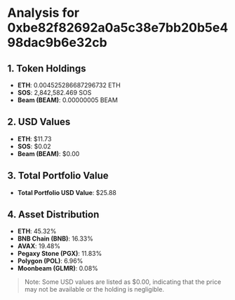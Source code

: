 # Analysis for 0xbe82f82692a0a5c38e7bb20b5e498dac9b6e32cb

## 1. Token Holdings
- **ETH**: 0.004525286687296732 ETH
- **SOS**: 2,842,582.469 SOS
- **Beam (BEAM)**: 0.00000005 BEAM

## 2. USD Values
- **ETH**: $11.73
- **SOS**: $0.02
- **Beam (BEAM)**: $0.00

## 3. Total Portfolio Value
- **Total Portfolio USD Value**: $25.88

## 4. Asset Distribution
- **ETH**: 45.32%
- **BNB Chain (BNB)**: 16.33%
- **AVAX**: 19.48%
- **Pegaxy Stone (PGX)**: 11.83%
- **Polygon (POL)**: 6.96%
- **Moonbeam (GLMR)**: 0.08%

> Note: Some USD values are listed as $0.00, indicating that the price may not be available or the holding is negligible.